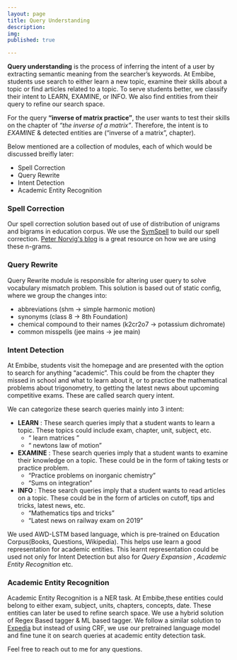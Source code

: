 ```yaml
---
layout: page
title: Query Understanding
description: 
img: 
published: true

---
```


**Query understanding** is the process of inferring the intent of a user by extracting semantic meaning from the searcher’s keywords. At Embibe, students use search to either learn a new topic, examine their skills about a topic or find articles related to a topic. To serve students better, we classify their intent to LEARN, EXAMINE, or INFO. We also find entities from their query to refine our search space.

For the query **“inverse of matrix practice”**, the user wants to test their skills on the chapter of *“the inverse of a matrix”*. Therefore, the intent is to *EXAMINE* & detected entities are (“inverse of a matrix”, chapter).

Below mentioned are a collection of modules, each of which would be discussed breifly later:
* Spell Correction
* Query Rewrite
* Intent Detection
* Academic Entity Recognition


### Spell Correction
Our spell correction solution based out of use of distribution of unigrams and bigrams in education corpus. We use the [SymSpell](https://github.com/wolfgarbe/SymSpell) to build our spell correction. [Peter Norvig's blog](https://norvig.com/spell-correct.html) is a great resource on how we are using these n-grams.

### Query Rewrite
Query Rewrite module is responsible for altering user query to solve vocabulary mismatch problem. This solution is based out of static config, where we group the changes into:
* abbreviations (shm → simple harmonic motion)
* synonyms (class 8 → 8th Foundation)
* chemical compound to their names (k2cr2o7 → potassium dichromate)
* common misspells (jee mains → jee main)

### Intent Detection
At Embibe, students visit the homepage and are presented with the option to search for anything “academic”. This could be from the chapter they missed in school and what to learn about it, or to practice the mathematical problems about trigonometry, to getting the latest news about upcoming competitive exams. These are called search query intent.

We can categorize these search queries mainly into 3 intent:
* **LEARN** : These search queries imply that a student wants to learn a topic. These topics could include exam, chapter, unit, subject, etc. 
    - “ learn matrices ”
    - “ newtons law of motion”
* **EXAMINE** : These search queries imply that a student wants to examine their knowledge on a topic. These could be in the form of taking tests or practice problem.
    - “Practice problems on inorganic chemistry”
    - “Sums on integration”
* **INFO** : These search queries imply that a student wants to read articles on a topic. These could be in the form of articles on cutoff, tips and tricks, latest news, etc.
    - “Mathematics tips and tricks”
    - “Latest news on railway exam on 2019” 


We used AWD-LSTM based language, which is pre-trained on Education Corpus(Books, Questions, Wikipedia). This helps use learn a good representation for academic entities. This learnt representation could be used not only for Intent Detection but also for *Query Expansion* , *Academic Entity Recognition* etc.   

### Academic Entity Recognition
Academic Entity Recognition is a NER task. At Embibe,these entities could belong to either exam, subject, units, chapters, concepts, date. These entities can later be used to refine search space. 
We use a hybrid solution of Regex Based tagger & ML based tagger. We follow a similar solution to [Expedia](https://www.semanticscholar.org/paper/Named-Entity-Recognition-in-Travel-Related-Search-Cowan-Zethelius/2da40f5dda818aea7cca17affa976735c0452cb6) but instead of using CRF, we use our pretrained language model and fine tune it on search queries at academic entity detection task.


Feel free to reach out to me for any questions.



